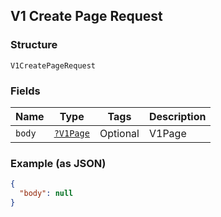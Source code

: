 ## V1 Create Page Request

### Structure

`V1CreatePageRequest`

### Fields

| Name | Type | Tags | Description |
|  --- | --- | --- | --- |
| `body` | [`?V1Page`](/doc/models/v1-page.md) | Optional | V1Page |

### Example (as JSON)

```json
{
  "body": null
}
```

